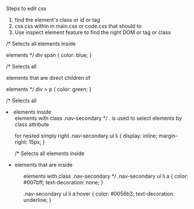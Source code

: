 Steps to edit css
1. find the element's class or id or tag
2. css css within in main.css or code.css that should to
3. Use inspect element feature to find the right DOM or tag or class

/* Selects all <span> elements inside <div> elements */
div span {
    color: blue;
}

/* Selects all <p> elements that are direct children of <div> elements */
div > p {
    color: green;
}

/* Selects all <li> elements inside <ul> elements with class .nav-secondary */
. is used to select elements by class attribute

for nested simply right
.nav-secondary ul li {
    display: inline;
    margin-right: 15px;
}

/* Selects all <a> elements inside <li> elements that are inside <ul> elements with class .nav-secondary */
.nav-secondary ul li a {
    color: #007bff;
    text-decoration: none;
}

.nav-secondary ul li a:hover {
    color: #0056b3;
    text-decoration: underline;
}